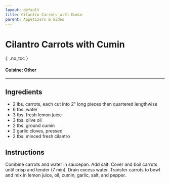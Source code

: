 ```yaml
---
layout: default
title: Cilantro Carrots with Cumin
parent: Appetizers & Sides
---
```


# Cilantro Carrots with Cumin
{: .no_toc }

#### Cuisine: Other
---

## Ingredients
<ul>
	<li>2 lbs. carrots, each cut into 2&quot; long pieces then quartered lengthwise</li>
	<li>6 tbs. water</li>
	<li>3 tbs. fresh lemon juice</li>
	<li>3 tbs. olive oil</li>
	<li>2 tbs. ground cumin</li>
	<li>2 garlic cloves, pressed</li>
	<li>2 tbs. minced fresh cilantro</li>
</ul>

## Instructions
Combine carrots and water in saucepan. Add salt. Cover and boil carrots until crisp and tender (7 min). Drain excess water. Transfer carrots to bowl and mix in lemon juice, oil, cumin, garlic, salt, and pepper.
